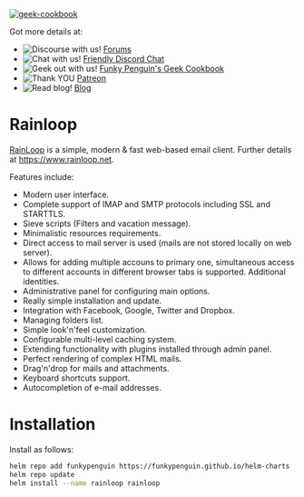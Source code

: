 [cookbookurl]: https://geek-cookbook.funkypenguin.co.nz
[kitchenurl]: https://discourse.geek-kitchen.funkypenguin.co.nz
[discordurl]: http://chat.funkypenguin.co.nz
[patreonurl]: https://patreon.com/funkypenguin
[blogurl]: https://www.funkypenguin.co.nz

[![geek-cookbook](https://raw.githubusercontent.com/funkypenguin/www.funkypenguin.co.nz/master/images/geek-kitchen-banner.png)][cookbookurl]


Got more details at:
* ![Discourse with us!](https://img.shields.io/discourse/https/discourse.geek-kitchen.funkypenguin.co.nz/topics.svg) [Forums][kitchenurl]
* ![Chat with us!](https://img.shields.io/discord/396055506072109067.svg) [Friendly Discord Chat][discordurl]
* ![Geek out with us!](https://img.shields.io/badge/recipies-35+-brightgreen.svg) [Funky Penguin's Geek Cookbook][cookbookurl]
* ![Thank YOU](https://img.shields.io/badge/thank-you-brightgreen.svg) [Patreon][patreonurl]
* ![Read blog!](https://img.shields.io/badge/read-blog-brightgreen.svg) [Blog][blogurl]

# Rainloop

[RainLoop](https://github.com/RainLoop/rainloop-webmail) is a simple, modern & fast web-based email client. Further details at <https://www.rainloop.net>.

Features include:
* Modern user interface.
* Complete support of IMAP and SMTP protocols including SSL and STARTTLS.
* Sieve scripts (Filters and vacation message).
* Minimalistic resources requirements.
* Direct access to mail server is used (mails are not stored locally on web server).
* Allows for adding multiple accouns to primary one, simultaneous access to different accounts in different browser tabs is supported. Additional identities.
* Administrative panel for configuring main options.
* Really simple installation and update.
* Integration with Facebook, Google, Twitter and Dropbox.
* Managing folders list.
* Simple look'n'feel customization.
* Configurable multi-level caching system.
* Extending functionality with plugins installed through admin panel.
* Perfect rendering of complex HTML mails.
* Drag'n'drop for mails and attachments.
* Keyboard shortcuts support.
* Autocompletion of e-mail addresses.


# Installation

Install as follows:

```bash
helm repo add funkypenguin https://funkypenguin.github.io/helm-charts
helm repo update
helm install --name rainloop rainloop
```

